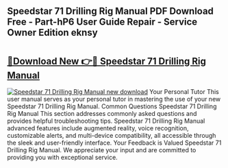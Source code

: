 ## Speedstar 71 Drilling Rig Manual PDF Download Free - Part-hP6 User Guide Repair - Service Owner Edition eknsy

# <h2><a href="http://bc64689.oget.top/?id=Speedstar+71+Drilling+Rig+Manual">🔗Download New 👉🔴 Speedstar 71 Drilling Rig Manual</a></h2>

[![Speedstar 71 Drilling Rig Manual new download](https://i.imgur.com/5g1atiW.png)](http://bc64689.oget.top/?id=Speedstar+71+Drilling+Rig+Manual)
Your Personal Tutor This user manual serves as your personal tutor in mastering the use of your new Speedstar 71 Drilling Rig Manual. Common Questions Speedstar 71 Drilling Rig Manual This section addresses commonly asked questions and provides helpful troubleshooting tips. Speedstar 71 Drilling Rig Manual advanced features include augmented reality, voice recognition, customizable alerts, and multi-device compatibility, all accessible through the sleek and user-friendly interface. Your Feedback is Valued Speedstar 71 Drilling Rig Manual. We appreciate your input and are committed to providing you with exceptional service.
